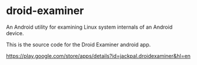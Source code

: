 droid-examiner
==============

An Android utility for examining Linux system internals of an Android device.

This is the source code for the Droid Examiner android app.

https://play.google.com/store/apps/details?id=jackpal.droidexaminer&hl=en
